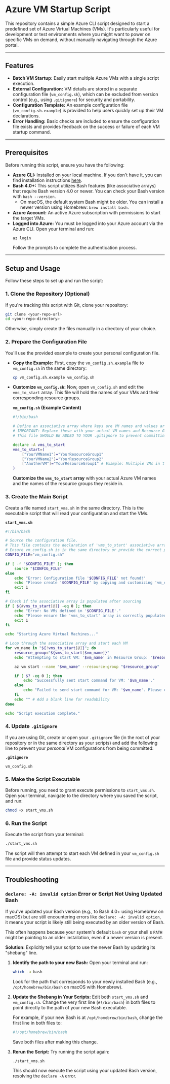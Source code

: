# Azure VM Startup Script

This repository contains a simple Azure CLI script designed to start a predefined set of Azure Virtual Machines (VMs). It's particularly useful for development or test environments where you might want to power on specific VMs on demand, without manually navigating through the Azure portal.

-----

## Features

  * **Batch VM Startup:** Easily start multiple Azure VMs with a single script execution.
  * **External Configuration:** VM details are stored in a separate configuration file (`vm_config.sh`), which can be excluded from version control (e.g., using `.gitignore`) for security and portability.
  * **Configuration Template:** An example configuration file (`vm_config.sh.example`) is provided to help users quickly set up their VM declarations.
  * **Error Handling:** Basic checks are included to ensure the configuration file exists and provides feedback on the success or failure of each VM startup command.

-----

## Prerequisites

Before running this script, ensure you have the following:

  * **Azure CLI:** Installed on your local machine. If you don't have it, you can find installation instructions [here](https://docs.microsoft.com/en-us/cli/azure/install-azure-cli).
  * **Bash 4.0+:** This script utilizes Bash features (like associative arrays) that require Bash version 4.0 or newer. You can check your Bash version with `bash --version`.
      * On macOS, the default system Bash might be older. You can install a newer version using Homebrew: `brew install bash`.
  * **Azure Account:** An active Azure subscription with permissions to start the target VMs.
  * **Logged into Azure:** You must be logged into your Azure account via the Azure CLI. Open your terminal and run:
    ```bash
    az login
    ```
    Follow the prompts to complete the authentication process.

-----

## Setup and Usage

Follow these steps to set up and run the script:

### 1\. Clone the Repository (Optional)

If you're tracking this script with Git, clone your repository:

```bash
git clone <your-repo-url>
cd <your-repo-directory>
```

Otherwise, simply create the files manually in a directory of your choice.

### 2\. Prepare the Configuration File

You'll use the provided example to create your personal configuration file.

  * **Copy the Example:** First, copy the `vm_config.sh.example` file to `vm_config.sh` in the same directory:

    ```bash
    cp vm_config.sh.example vm_config.sh
    ```

  * **Customize `vm_config.sh`:** Now, open `vm_config.sh` and edit the `vms_to_start` array. This file will hold the names of your VMs and their corresponding resource groups.

    **`vm_config.sh` (Example Content)**

    ```bash
    #!/bin/bash

    # Define an associative array where keys are VM names and values are their Resource Group names.
    # IMPORTANT: Replace these with your actual VM names and Resource Group names.
    # This file SHOULD BE ADDED TO YOUR .gitignore to prevent committing sensitive information.

    declare -A vms_to_start
    vms_to_start=(
        ["YourVMName1"]="YourResourceGroup1"
        ["YourVMName2"]="YourResourceGroup2"
        ["AnotherVM"]="YourResourceGroup1" # Example: Multiple VMs in the same RG
    )
    ```

    **Customize the `vms_to_start` array** with your actual Azure VM names and the names of the resource groups they reside in.

### 3\. Create the Main Script

Create a file named `start_vms.sh` in the same directory. This is the executable script that will read your configuration and start the VMs.

**`start_vms.sh`**

```bash
#!/bin/bash

# Source the configuration file.
# This file contains the declaration of 'vms_to_start' associative array.
# Ensure vm_config.sh is in the same directory or provide the correct path.
CONFIG_FILE="vm_config.sh"

if [ -f "$CONFIG_FILE" ]; then
    source "$CONFIG_FILE"
else
    echo "Error: Configuration file '$CONFIG_FILE' not found!"
    echo "Please create '$CONFIG_FILE' by copying and customizing 'vm_config.sh.example'."
    exit 1
fi

# Check if the associative array is populated after sourcing
if [ ${#vms_to_start[@]} -eq 0 ]; then
    echo "Error: No VMs defined in '$CONFIG_FILE'."
    echo "Please ensure the 'vms_to_start' array is correctly populated in '$CONFIG_FILE'."
    exit 1
fi

echo "Starting Azure Virtual Machines..."

# Loop through the associative array and start each VM
for vm_name in "${!vms_to_start[@]}"; do
    resource_group="${vms_to_start[$vm_name]}"
    echo "Attempting to start VM: '$vm_name' in Resource Group: '$resource_group'..."

    az vm start --name "$vm_name" --resource-group "$resource_group"

    if [ $? -eq 0 ]; then
        echo "Successfully sent start command for VM: '$vm_name'."
    else
        echo "Failed to send start command for VM: '$vm_name'. Please check the VM name, resource group, and your Azure permissions."
    fi
    echo "" # Add a blank line for readability
done

echo "Script execution complete."
```

### 4\. Update `.gitignore`

If you are using Git, create or open your `.gitignore` file (in the root of your repository or in the same directory as your scripts) and add the following line to prevent your *personal* VM configurations from being committed:

**`.gitignore`**

```
vm_config.sh
```

### 5\. Make the Script Executable

Before running, you need to grant execute permissions to `start_vms.sh`. Open your terminal, navigate to the directory where you saved the script, and run:

```bash
chmod +x start_vms.sh
```

### 6\. Run the Script

Execute the script from your terminal:

```bash
./start_vms.sh
```

The script will then attempt to start each VM defined in your `vm_config.sh` file and provide status updates.

-----

## Troubleshooting

### `declare: -A: invalid option` Error or Script Not Using Updated Bash

If you've updated your Bash version (e.g., to Bash 4.0+ using Homebrew on macOS) but are still encountering errors like `declare: -A: invalid option`, it means your script is likely still being executed by an older version of Bash.

This often happens because your system's default `bash` or your shell's `PATH` might be pointing to an older installation, even if a newer version is present.

**Solution:** Explicitly tell your script to use the newer Bash by updating its "shebang" line.

1.  **Identify the path to your new Bash:**
    Open your terminal and run:

    ```bash
    which -a bash
    ```

    Look for the path that corresponds to your newly installed Bash (e.g., `/opt/homebrew/bin/bash` on macOS with Homebrew).

2.  **Update the Shebang in Your Scripts:**
    Edit both `start_vms.sh` and `vm_config.sh`. Change the very first line (`#!/bin/bash`) in both files to point directly to the path of your new Bash executable.

    For example, if your new Bash is at `/opt/homebrew/bin/bash`, change the first line in both files to:

    ```bash
    #!/opt/homebrew/bin/bash
    ```

    Save both files after making this change.

3.  **Rerun the Script:**
    Try running the script again:

    ```bash
    ./start_vms.sh
    ```

    This should now execute the script using your updated Bash version, resolving the `declare -A` error.
